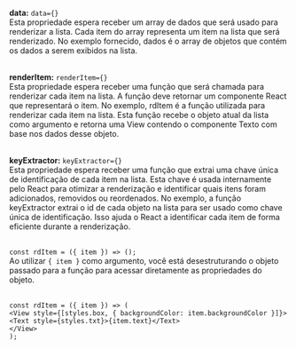<strong>data:</strong> `data={}` <br> 
Esta propriedade espera receber um array de dados que será usado para renderizar a lista. Cada item do array representa um item na lista que será renderizado. No exemplo fornecido, dados é o array de objetos que contém os dados a serem exibidos na lista. <br> <br>

<strong>renderItem:</strong> `renderItem={}` <br> 
Esta propriedade espera receber uma função que será chamada para renderizar cada item na lista. A função deve retornar um componente React que representará o item. No exemplo, rdItem é a função utilizada para renderizar cada item na lista. Esta função recebe o objeto atual da lista como argumento e retorna uma View contendo o componente Texto com base nos dados desse objeto.  <br> <br>

<strong>keyExtractor:</strong> `keyExtractor={}` <br> Esta propriedade espera receber uma função que extrai uma chave única de identificação de cada item na lista. Esta chave é usada internamente pelo React para otimizar a renderização e identificar quais itens foram adicionados, removidos ou reordenados. No exemplo, a função keyExtractor extrai o id de cada objeto na lista para ser usado como chave única de identificação. Isso ajuda o React a identificar cada item de forma eficiente durante a renderização. <br> <br>

`const rdItem = ({ item }) => ();` <br>
Ao utilizar `{ item }` como argumento, você está desestruturando o objeto passado para a função para acessar diretamente as propriedades do objeto. <br> <br>

`const rdItem = ({ item }) => (` <br>
    `<View style={[styles.box, { backgroundColor: item.backgroundColor }]}>` <br>
      `<Text style={styles.txt}>{item.text}</Text>` <br>
    `</View>` <br>
`);`
